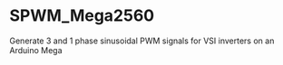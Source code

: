 # SPWM_Mega2560
 Generate 3 and 1 phase sinusoidal PWM signals for VSI inverters on an Arduino Mega
